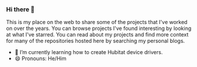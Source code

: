 ### Hi there 👋

This is my place on the web to share some of the projects that I've worked on over the years. You can browse projects I've found interesting by looking at what I've starred. You can read about my projects and find more context for many of the repositories hosted here by searching my personal blogs.




- 🌱 I’m currently learning how to create Hubitat device drivers.
- 😄 Pronouns: He/Him

<!--
**mcdermittd/mcdermittd** is a ✨ _special_ ✨ repository because its `README.md` (this file) appears on your GitHub profile.

Here are some ideas to get you started:

- 🔭 I’m currently working on ...
- 🌱 I’m currently learning ...
- 👯 I’m looking to collaborate on ...
- 🤔 I’m looking for help with ...
- 💬 Ask me about ...
- 📫 How to reach me: ...
- 😄 Pronouns: ...
- ⚡ Fun fact: ...
-->
